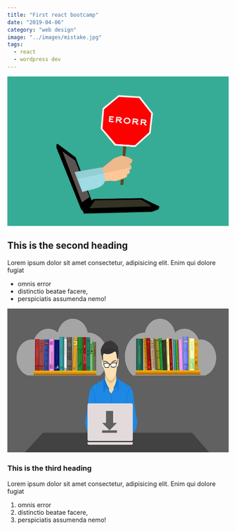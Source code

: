```yaml
---
title: "First react bootcamp"
date: "2019-04-06"
category: "web design"
image: "../images/mistake.jpg"
tags:
  - react
  - wordpress dev
---
```


![article](../images/mistake.jpg)

## This is the second heading

Lorem ipsum dolor sit amet consectetur, adipisicing elit. Enim qui dolore fugiat

- omnis error
- distinctio beatae facere,
- perspiciatis assumenda nemo!

![article](../images/article.jpg)

### This is the third heading

Lorem ipsum dolor sit amet consectetur, adipisicing elit. Enim qui dolore fugiat

1. omnis error
2. distinctio beatae facere,
3. perspiciatis assumenda nemo!
